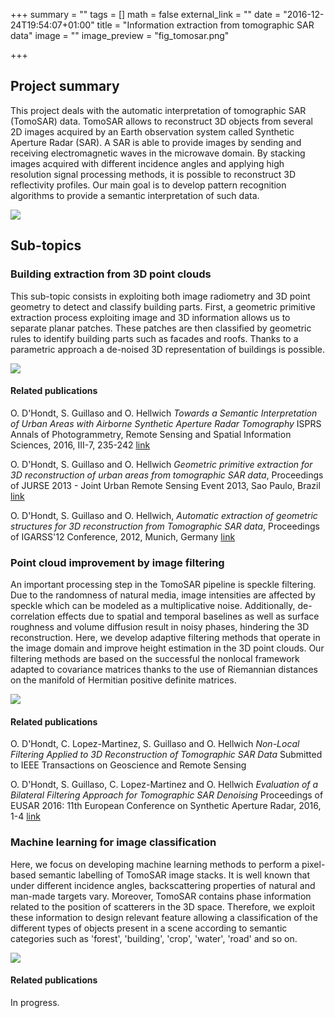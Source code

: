 +++
summary = ""
tags = []
math = false
external_link = ""
date = "2016-12-24T19:54:07+01:00"
title = "Information extraction from tomographic SAR data"
image = ""
image_preview = "fig_tomosar.png"

+++

## Project summary

This project deals with the automatic interpretation of tomographic SAR (TomoSAR) data. TomoSAR allows to reconstruct 3D objects from several 2D images acquired by an Earth observation system called Synthetic Aperture Radar (SAR). A SAR is able to provide images by sending and receiving electromagnetic waves in the microwave domain. By stacking images acquired with different incidence angles and applying high resolution signal processing methods, it is possible to reconstruct 3D reflectivity profiles. Our main goal is to develop pattern recognition algorithms to provide a semantic interpretation of such data.

![](/img/fig_tomosar.png)

## Sub-topics

### Building extraction from 3D point clouds

This sub-topic consists in exploiting both image radiometry and 3D point geometry to detect and classify building parts. First, a geometric primitive extraction process exploiting image and 3D information allows us to separate planar patches. These patches are then classified by geometric rules to identify building parts such as facades and roofs. Thanks to a parametric approach a de-noised 3D representation of buildings is possible.

![](/img/fig_isprs.png)


#### Related publications

O. D'Hondt, S. Guillaso and O. Hellwich _Towards a Semantic Interpretation of Urban Areas with Airborne Synthetic Aperture Radar Tomography_ ISPRS Annals of Photogrammetry, Remote Sensing and Spatial Information Sciences, 2016, III-7, 235-242 
[link](http://www.isprs-ann-photogramm-remote-sens-spatial-inf-sci.net/III-7/235/2016/isprs-annals-III-7-235-2016.pdf)

O. D'Hondt, S. Guillaso and O. Hellwich _Geometric primitive extraction for 3D reconstruction of urban areas from tomographic SAR data_, Proceedings of JURSE 2013 - Joint Urban Remote Sensing Event 2013, Sao Paulo, Brazil 
[link](http://ieeexplore.ieee.org/document/6550701/)

O. D'Hondt, S. Guillaso and O. Hellwich, _Automatic extraction of geometric structures for 3D reconstruction from Tomographic SAR data_, Proceedings of IGARSS'12 Conference, 2012, Munich, Germany 
[link](http://ieeexplore.ieee.org/document/6350507/)

### Point cloud improvement by image filtering

An important processing step in the TomoSAR pipeline is speckle filtering. Due to the randomness of natural media, image intensities are affected by speckle which can be modeled as a multiplicative noise. Additionally, de-correlation effects due to spatial and temporal baselines as well as surface roughness and volume diffusion result in noisy phases, hindering the 3D reconstruction. Here, we develop adaptive filtering methods that operate in the image domain and improve height estimation in the 3D point clouds. Our filtering methods are based on the successful the nonlocal framework adapted to covariance matrices thanks to the use of Riemannian distances on the manifold of Hermitian positive definite matrices.


![](/img/fig_blf.png)


#### Related publications

O. D'Hondt, C. Lopez-Martinez, S. Guillaso and O. Hellwich _Non-Local Filtering Applied to 3D Reconstruction of Tomographic SAR Data_ Submitted to IEEE Transactions on Geoscience and Remote Sensing

O. D'Hondt, S. Guillaso, C. Lopez-Martinez and O. Hellwich _Evaluation of a Bilateral Filtering Approach for Tomographic SAR Denoising_ Proceedings of EUSAR 2016: 11th European Conference on Synthetic Aperture Radar, 2016, 1-4 
[link](http://ieeexplore.ieee.org/document/7559486/)


### Machine learning for image classification

Here, we focus on developing machine learning methods to perform a pixel-based semantic labelling of TomoSAR image stacks. It is well known that under different incidence angles, backscattering properties of natural and man-made targets vary. Moreover,  TomoSAR contains  phase information related to the position of scatterers in the 3D space. Therefore, we exploit these information to design relevant feature allowing a classification of the different types of objects present in a scene according to semantic categories such as 'forest', 'building', 'crop', 'water', 'road' and so on.  

![](/img/fig_ML.png)

#### Related publications

In progress.
